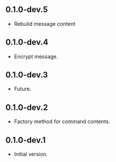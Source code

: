 ## 0.1.0-dev.5

- Rebuild message content

## 0.1.0-dev.4

- Encrypt message.

## 0.1.0-dev.3

- Future.

## 0.1.0-dev.2

- Factory method for command contents.

## 0.1.0-dev.1

- Initial version.
